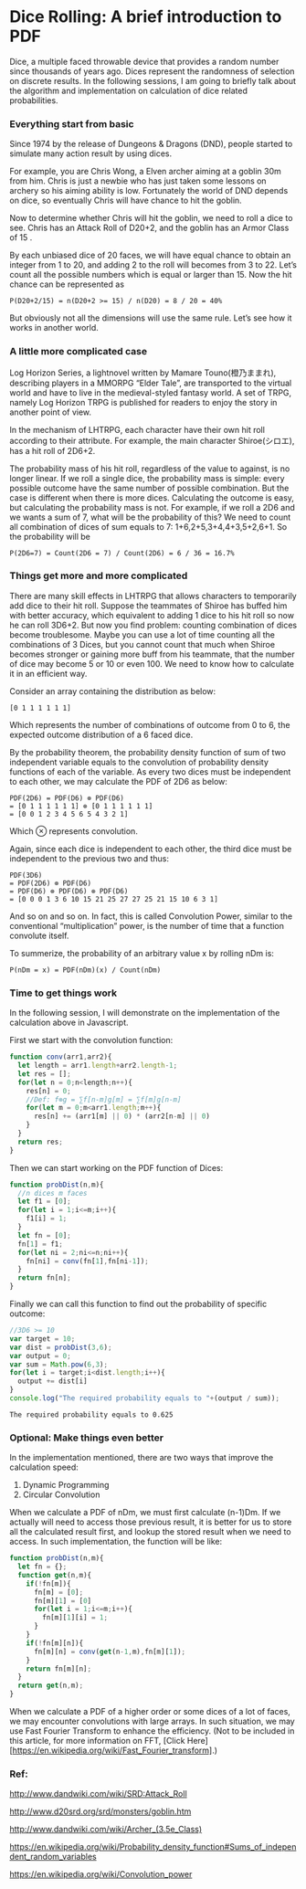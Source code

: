 # Dice Rolling: A brief introduction to PDF

Dice, a multiple faced throwable device that provides a random number
since thousands of years ago. Dices represent the randomness of selection
on discrete results. In the following sessions, I am going to briefly
talk about the algorithm and implementation on calculation of dice
related probabilities.

### Everything start from basic

Since 1974 by the release of Dungeons & Dragons (DND),
people started to simulate many action result by using dices.

For example, you are Chris Wong, a Elven archer aiming at a goblin
30m from him. Chris is just a newbie who has just taken some lessons
on archery so his aiming ability is low. Fortunately the world of DND
depends on dice, so eventually Chris will have chance to hit the goblin.

Now to determine whether Chris will hit the goblin, we need to roll
a dice to see. Chris has an Attack Roll of D20+2, and the goblin has
an Armor Class of 15 .

By each unbiased dice of 20 faces, we will have equal chance to obtain
an integer from 1 to 20, and adding 2 to the roll will becomes from 3 to 22.
Let’s count all the possible numbers which is equal or larger than 15.
Now the hit chance can be represented as

```
P(D20+2/15) = n(D20+2 >= 15) / n(D20) = 8 / 20 = 40%
```

But obviously not all the dimensions will use the same rule.
Let’s see how it works in another world.

### A little more complicated case

Log Horizon Series, a lightnovel written by Mamare Touno(橙乃ままれ),
describing players in a MMORPG “Elder Tale”, are transported to the
virtual world and have to live in the medieval-styled fantasy world.
A set of TRPG, namely Log Horizon TRPG is published for readers to
enjoy the story in another point of view.

In the mechanism of LHTRPG, each character have their own hit roll
according to their attribute. For example, the main character
Shiroe(シロエ), has a hit roll of 2D6+2.

The probability mass of his hit roll, regardless of the value to against,
is no longer linear. If we roll a single dice, the probability mass is simple:
every possible outcome have the same number of possible combination.
But the case is different when there is more dices. Calculating the outcome
is easy, but calculating the probability mass is not. For example, if we roll
a 2D6 and we wants a sum of 7, what will be the probability of this?
We need to count all combination of dices of sum equals
to 7: 1+6,2+5,3+4,4+3,5+2,6+1. So the probability will be

```
P(2D6=7) = Count(2D6 = 7) / Count(2D6) = 6 / 36 = 16.7%
```

### Things get more and more complicated

There are many skill effects in LHTRPG that allows characters to temporarily
add dice to their hit roll. Suppose the teammates of Shiroe has buffed him
with better accuracy, which equivalent to adding 1 dice to his hit roll
so now he can roll 3D6+2. But now you find problem: counting combination
of dices become troublesome. Maybe you can use a lot of time counting all
the combinations of 3 Dices, but you cannot count that much when Shiroe
becomes stronger or gaining more buff from his teammate, that the number
of dice may become 5 or 10 or even 100. We need to know how to calculate
it in an efficient way.

Consider an array containing the distribution as below:

```
[0 1 1 1 1 1 1]
```

Which represents the number of combinations of outcome from 0 to 6,
the expected outcome distribution of a 6 faced dice.

By the probability theorem, the probability density function of sum of two
independent variable equals to the convolution of probability density
functions of each of the variable. As every two dices must be independent
to each other, we may calculate the PDF of 2D6 as below:

```
PDF(2D6) = PDF(D6) ⊗ PDF(D6) 
= [0 1 1 1 1 1 1] ⊗ [0 1 1 1 1 1 1] 
= [0 0 1 2 3 4 5 6 5 4 3 2 1]
```

Which ⊗ represents convolution.

Again, since each dice is independent to each other, the third dice must be
independent to the previous two and thus:

```
PDF(3D6) 
= PDF(2D6) ⊗ PDF(D6) 
= PDF(D6) ⊗ PDF(D6) ⊗ PDF(D6)
= [0 0 0 1 3 6 10 15 21 25 27 27 25 21 15 10 6 3 1]
```

And so on and so on. In fact, this is called Convolution Power, similar to
the conventional “multiplication” power, is the number of time that
a function convolute itself.

To summerize, the probability of an arbitrary value x by rolling nDm is:

```
P(nDm = x) = PDF(nDm)(x) / Count(nDm)
```

### Time to get things work

In the following session, I will demonstrate on the implementation
of the calculation above in Javascript.

First we start with the convolution function:

```js
function conv(arr1,arr2){
  let length = arr1.length+arr2.length-1;
  let res = [];
  for(let n = 0;n<length;n++){
    res[n] = 0;
    //Def: f⊗g = ∑f[n-m]g[m] = ∑f[m]g[n-m]
    for(let m = 0;m<arr1.length;m++){
      res[n] += (arr1[m] || 0) * (arr2[n-m] || 0)
    }
  }
  return res;
}
```

Then we can start working on the PDF function of Dices:

```js
function probDist(n,m){
  //n dices m faces
  let f1 = [0];
  for(let i = 1;i<=m;i++){
    f1[i] = 1;
  }
  let fn = [0];
  fn[1] = f1;
  for(let ni = 2;ni<=n;ni++){
    fn[ni] = conv(fn[1],fn[ni-1]);
  }
  return fn[n];
}
```

Finally we can call this function to find out the probability of
specific outcome:

```js
//3D6 >= 10
var target = 10;
var dist = probDist(3,6);
var output = 0;
var sum = Math.pow(6,3); 
for(let i = target;i<dist.length;i++){
  output += dist[i]
}
console.log("The required probability equals to "+(output / sum));
```

```
The required probability equals to 0.625
```

### Optional: Make things even better

In the implementation mentioned, there are two ways that improve
the calculation speed:

1. Dynamic Programming
2. Circular Convolution

When we calculate a PDF of nDm, we must first calculate (n-1)Dm.
If we actually will need to access those previous result, it is better
for us to store all the calculated result first, and lookup the stored
result when we need to access. In such implementation, the function will be like:

```js
function probDist(n,m){
  let fn = {};
  function get(n,m){
    if(!fn[m]){
      fn[m] = [0];
      fn[m][1] = [0]
      for(let i = 1;i<=m;i++){
        fn[m][1][i] = 1;
      }
    }
    if(!fn[m][n]){
      fn[m][n] = conv(get(n-1,m),fn[m][1]);
    }
    return fn[m][n];
  }
  return get(n,m);
}
```

When we calculate a PDF of a higher order or some dices of a lot of faces,
we may encounter convolutions with large arrays. In such situation,
we may use Fast Fourier Transform to enhance the efficiency.
(Not to be included in this article, for more information on FFT,
[Click Here][https://en.wikipedia.org/wiki/Fast_Fourier_transform].)

### Ref:

http://www.dandwiki.com/wiki/SRD:Attack_Roll

http://www.d20srd.org/srd/monsters/goblin.htm

http://www.dandwiki.com/wiki/Archer_(3.5e_Class)

https://en.wikipedia.org/wiki/Probability_density_function#Sums_of_independent_random_variables

https://en.wikipedia.org/wiki/Convolution_power

